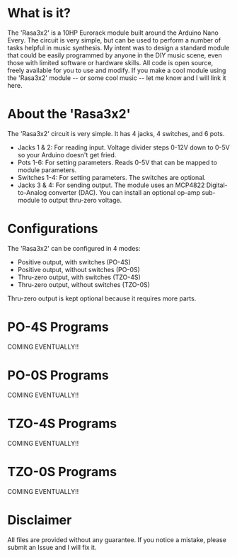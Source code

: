 # What is it?

The 'Rasa3x2' is a 10HP Eurorack module built around the Arduino Nano Every. The circuit is very simple, but can be used to perform a number of tasks helpful in music synthesis. My intent was to design a standard module that could be easily programmed by anyone in the DIY music scene, even those with limited software or hardware skills. All code is open source, freely available for you to use and modify. If you make a cool module using the 'Rasa3x2' module -- or some cool music -- let me know and I will link it here.

# About the 'Rasa3x2'

The 'Rasa3x2' circuit is very simple. It has 4 jacks, 4 switches, and 6 pots.
* Jacks 1 & 2: For reading input. Voltage divider steps 0-12V down to 0-5V so your Arduino doesn't get fried.
* Pots 1-6: For setting parameters. Reads 0-5V that can be mapped to module parameters.
* Switches 1-4: For setting parameters. The switches are optional.
* Jacks 3 & 4: For sending output. The module uses an MCP4822 Digital-to-Analog converter (DAC). You can install an optional op-amp sub-module to output thru-zero voltage.

# Configurations

The 'Rasa3x2' can be configured in 4 modes:
* Positive output, with switches (PO-4S)
* Positive output, without switches (PO-0S)
* Thru-zero output, with switches (TZO-4S)
* Thru-zero output, without switches (TZO-0S)

Thru-zero output is kept optional because it requires more parts.

# PO-4S Programs

COMING EVENTUALLY!!

# PO-0S Programs

COMING EVENTUALLY!!

# TZO-4S Programs

COMING EVENTUALLY!!

# TZO-0S Programs

COMING EVENTUALLY!!

# Disclaimer

All files are provided without any guarantee. If you notice a mistake, please submit an Issue and I will fix it.